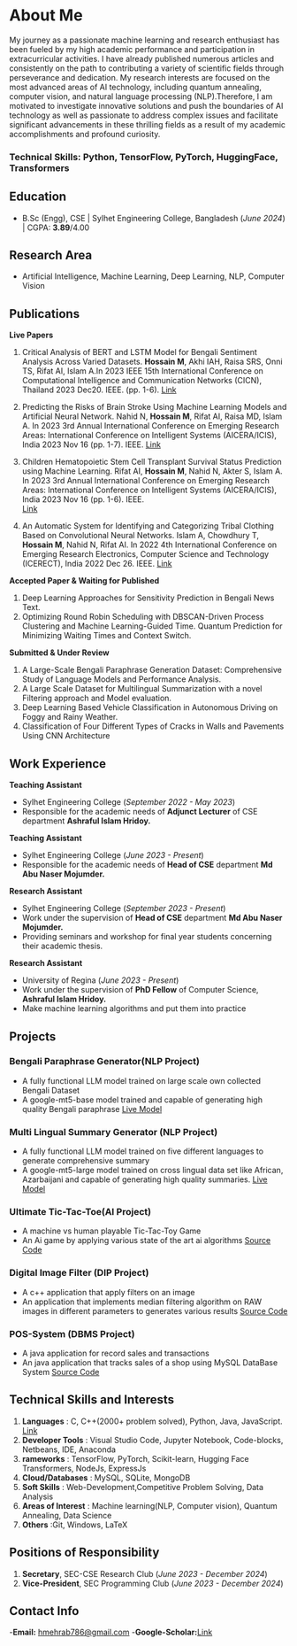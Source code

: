 # About Me

My journey as a passionate machine learning and research enthusiast has been fueled by my high academic performance and participation in extracurricular activities. I have already published numerous articles and consistently on the path to contributing a variety of scientific fields through perseverance and dedication. My research interests are focused on the most advanced areas of AI technology, including quantum annealing, computer vision, and natural language processing (NLP).Therefore, I am motivated to investigate innovative solutions and push the boundaries of AI technology as well as passionate to address complex issues and facilitate significant advancements in these thrilling fields as a result of my academic accomplishments and profound curiosity.


### Technical Skills: Python, TensorFlow, PyTorch, HuggingFace, Transformers

## Education
- B.Sc (Engg), CSE | Sylhet Engineering College, Bangladesh (_June 2024_) | CGPA: **3.89**/4.00

## Research Area
- Artificial Intelligence, Machine Learning, Deep Learning, NLP, Computer Vision

## Publications

**Live Papers**
1.  Critical Analysis of BERT and LSTM Model for Bengali Sentiment Analysis Across Varied Datasets.
**Hossain M**, Akhi IAH, Raisa SRS, Onni TS, Rifat AI, Islam A.In 2023 IEEE 15th International
Conference on Computational Intelligence and Communication Networks (CICN), Thailand 2023 Dec20. IEEE. (pp. 1-6).
[Link](https://ieeexplore.ieee.org/abstract/document/10402353)

2.  Predicting the Risks of Brain Stroke Using Machine Learning Models and Artificial Neural Network.
Nahid N, **Hossain M**, Rifat AI, Raisa MD, Islam A. In 2023 3rd Annual International Conference on
Emerging Research Areas: International Conference on Intelligent Systems (AICERA/ICIS), India 2023
Nov 16 (pp. 1-7). IEEE. 
[Link](https://ieeexplore.ieee.org/document/10420159)

3. Children Hematopoietic Stem Cell Transplant Survival Status Prediction using Machine Learning.
Rifat AI, **Hossain M**, Nahid N, Akter S, Islam A. In 2023 3rd Annual International Conference on
Emerging Research Areas: International Conference on Intelligent Systems (AICERA/ICIS), India 2023
Nov 16 (pp. 1-6). IEEE.  
[Link](https://ieeexplore.ieee.org/abstract/document/10420035)

4.  An Automatic System for Identifying and Categorizing Tribal Clothing Based on Convolutional Neural
Networks. Islam A, Chowdhury T, **Hossain M**, Nahid N, Rifat AI. In 2022 4th International Conference
on Emerging Research Electronics, Computer Science and Technology (ICERECT), India 2022 Dec 26.
IEEE. 
[Link](https://ieeexplore.ieee.org/document/10060409)

**Accepted Paper & Waiting for Published**
1. Deep Learning Approaches for Sensitivity Prediction in Bengali News Text.
2. Optimizing Round Robin Scheduling with DBSCAN-Driven Process Clustering and Machine
Learning-Guided Time. Quantum Prediction for Minimizing Waiting Times and Context Switch.

**Submitted & Under Review**
1. A Large-Scale Bengali Paraphrase Generation Dataset: Comprehensive Study of
Language Models and Performance Analysis.
2. A Large Scale Dataset for Multilingual Summarization with a novel Filtering approach and Model
evaluation.
3. Deep Learning Based Vehicle Classification in Autonomous Driving on Foggy and Rainy Weather.
4. Classification of Four Different Types of Cracks in Walls and Pavements Using CNN Architecture


## Work Experience

**Teaching Assistant**
- Sylhet Engineering College (_September 2022 - May 2023_)
- Responsible for the academic needs of **Adjunct Lecturer** of CSE department **Ashraful Islam Hridoy.**

**Teaching Assistant**
- Sylhet Engineering College (_June 2023 - Present_)
- Responsible for the academic needs of **Head of CSE** department **Md Abu Naser Mojumder.**

**Research Assistant**
- Sylhet Engineering College (_September 2023 - Present_)
- Work under the supervision of **Head of CSE** department **Md Abu Naser Mojumder.**
- Providing seminars and workshop for final year students concerning their academic thesis.

**Research Assistant**
- University of Regina (_June 2023 - Present_)
- Work under the supervision of **PhD Fellow** of Computer Science, **Ashraful Islam Hridoy.**
- Make machine learning algorithms and put them into practice

## Projects
### Bengali Paraphrase Generator(NLP Project)
- A fully functional LLM model trained on large scale own collected Bengali Dataset
- A google-mt5-base model trained and capable of generating high quality Bengali paraphrase
[Live Model](https://huggingface.co/mHossain/bangla-para-v3-500000)


### Multi Lingual Summary Generator (NLP Project)
- A fully functional LLM model trained on five different languages to generate comprehensive summary
- A google-mt5-large model trained on cross lingual data set like African, Azarbaijani and capable of generating
high quality summaries.
[Live Model](https://huggingface.co/mHossain/ml_sum_v1)

### Ultimate Tic-Tac-Toe(AI Project)
- A machine vs human playable Tic-Tac-Toy Game 
- An Ai game by applying various state of the art ai algorithms
[Source Code](https://github.com/Mehrab-Hossain/Ultimate-Tic---Tac--Toe-AI---C-/blob/main/ultimate_tic_tac_toe_final.cpp)

### Digital Image Filter (DIP Project)
- A c++ application that apply filters on an image 
- An application that implements median filtering algorithm on RAW images in different parameters to generates
various results
[Source Code](https://github.com/Mehrab-Hossain/Digital_image_processing_RAW_Image_median_filter/blob/main/testing_filter_code.cpp)

### POS-System (DBMS Project)
- A java application for record sales and transactions  
- An java application that tracks sales of a shop using MySQL DataBase System
[Source Code](https://github.com/Mehrab-Hossain/POS-System)


## Technical Skills and Interests
1. **Languages** : C, C++(2000+ problem solved), Python, Java, JavaScript. [Link](https://www.stopstalk.com/user/profile/mehrab)
2. **Developer Tools** : Visual Studio Code, Jupyter Notebook, Code-blocks, Netbeans, IDE, Anaconda
3. **rameworks** : TensorFlow, PyTorch, Scikit-learn, Hugging Face Transformers, NodeJs, ExpressJs
4. **Cloud/Databases** : MySQL, SQLite, MongoDB
5. **Soft Skills** : Web-Development,Competitive Problem Solving, Data Analysis
6. **Areas of Interest** : Machine learning(NLP, Computer vision), Quantum Annealing, Data Science
7. **Others** :Git, Windows, LaTeX

## Positions of Responsibility
1. **Secretary**, SEC-CSE Research Club (_June 2023 - December 2024_)
2. **Vice-President**, SEC Programming Club (_June 2023 - December 2024_)

## Contact Info
-**Email:** hmehrab786@gmail.com
-**Google-Scholar:**[Link](https://scholar.google.com/citations?user=ivNRx64AAAAJ&hl=en)
